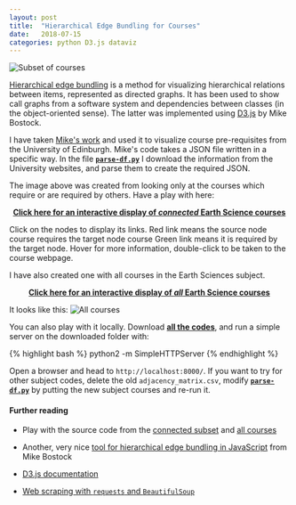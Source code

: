 ```yaml
---
layout: post
title:  "Hierarchical Edge Bundling for Courses"
date:   2018-07-15
categories: python D3.js dataviz
---
```


![Subset of courses](https://s3.eu-west-2.amazonaws.com/cdacosta-londonbucket/github/easc_courses.png)

[Hierarchical edge bundling](https://dx.doi.org/10.1109/TVCG.2006.147) is a method for visualizing hierarchical relations between items, represented as directed graphs.
It has been used to show call graphs from a software system and dependencies between classes (in the object-oriented sense).
The latter was implemented using [D3.js](https://d3js.org/) by Mike Bostock.

I have taken [Mike's work](https://bl.ocks.org/mbostock/1044242) and used it to visualize course pre-requisites from the University of Edinburgh.
Mike's code takes a JSON file written in a specific way.
In the file **[`parse-df.py`](https://github.com/cako/blog/blob/master/codes/2018-07-15-hierarchical-courses/parse-drps.py)** I download the information from the University websites, and parse them to create the required JSON.

The image above was created from looking only at the courses which require or are required by others.
Have a play with here:

<center>
<b><a href="http://bit.ly/eascsubhrc/">Click here for an interactive display of <i>connected</i> Earth Science courses</a></b>
</center>

Click on the nodes to display its links.
Red link means the source node course requires the target node course
Green link means it is required by the target node.
Hover for more information, double-click to be taken to the course webpage.

I have also created one with all courses in the Earth Sciences subject.
<center>
<b><a href="http://bit.ly/easchrc/">Click here for an interactive display of <i>all</i> Earth Science courses</a></b>
</center>

It looks like this:
![All courses](https://s3.eu-west-2.amazonaws.com/cdacosta-londonbucket/github/easc_all_courses.gif)

You can also play with it locally.
Download **[all the codes](https://github.com/cako/blog/blob/master/codes/2018-07-15-hierarchical-courses/)**, and run a simple server on the downloaded folder with:

{% highlight bash %}
python2 -m SimpleHTTPServer
{% endhighlight %}

Open a browser and head to `http://localhost:8000/`.
If you want to try for other subject codes, delete the old `adjacency_matrix.csv`, modify **[`parse-df.py`](https://github.com/cako/blog/blob/master/codes/2018-07-15-hierarchical-courses/parse-drps.py)** by putting the new subject courses and re-run it.

#### Further reading
* Play with the source code from the [connected subset](http://bl.ocks.org/cako/f551c5c9f86d30d2efde0a16edcc2c43/) and [all courses](http://bl.ocks.org/cako/raw/2ddb8042296d8fbc24dc7ccf1afc4ede/)

* Another, very nice [tool for hierarchical edge bundling in JavaScript](https://github.com/mbostock/dependency-tree) from Mike Bostock

* [D3.js documentation](https://d3js.org/)

* [Web scraping with `requests` and `BeautifulSoup`](https://www.digitalocean.com/community/tutorials/how-to-work-with-web-data-using-requests-and-beautiful-soup-with-python-3)
